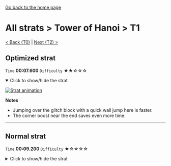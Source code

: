 [Go back to the home page](https://github.com/Doublevil/scbspeedrun)

# All strats > Tower of Hanoi > T1

[< Back (T0)](https://github.com/Doublevil/scbspeedrun/blob/main/levels/all_lvl/T/T0.md) | [Next (T2) >](https://github.com/Doublevil/scbspeedrun/blob/main/levels/all_lvl/T/T2.md)

## Optimized strat

`Time` **00:07.600** `Difficulty` ★★☆☆☆
<details open>
  <summary>Click to show/hide the strat</summary>

  [![Strat animation](https://github.com/Doublevil/scbspeedrun/blob/main/media/levels/T/T1_OptimizedStrat.webp)](https://github.com/Doublevil/scbspeedrun/blob/main/media/levels/T/T1_OptimizedStrat.mp4?raw=true)

  **Notes**
  - Jumping over the glitch block with a quick wall jump here is faster.
  - The corner boost near the end saves even more time.
</details>

---
## Normal strat

`Time` **00:09.200** `Difficulty` ★☆☆☆☆
<details>
  <summary>Click to show/hide the strat</summary>

  [![Strat animation](https://github.com/Doublevil/scbspeedrun/blob/main/media/levels/T/T1_Strat.webp)](https://github.com/Doublevil/scbspeedrun/blob/main/media/levels/T/T1_Strat.mp4?raw=true)
</details>
